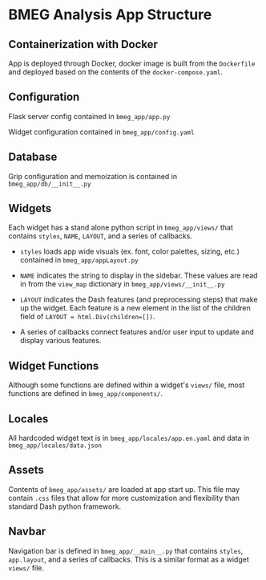 # BMEG Analysis App Structure

## Containerization with Docker

App is deployed through Docker, docker image is built from the `Dockerfile` and deployed based on the contents of the `docker-compose.yaml`.

## Configuration

Flask server config contained in `bmeg_app/app.py`

Widget configuration contained in `bmeg_app/config.yaml`

## Database

Grip configuration and memoization is contained in `bmeg_app/db/__init__.py`

## Widgets

Each widget has a stand alone python script in `bmeg_app/views/` that contains `styles`, `NAME`, `LAYOUT`, and a series of callbacks.

+ `styles` loads app wide visuals (ex. font, color palettes, sizing, etc.) contained in `bmeg_app/appLayout.py`

+ `NAME` indicates the string to display in the sidebar. These values are read in from the `view_map` dictionary in `bmeg_app/views/__init__.py`

+ `LAYOUT` indicates the Dash features (and preprocessing steps) that make up the widget. Each feature is a new element in the list of the children field of `LAYOUT = html.Div(children=[])`.

+ A series of callbacks connect features and/or user input to update and display various features.

## Widget Functions

Although some functions are defined within a widget's `views/` file, most functions are defined in `bmeg_app/components/`.

## Locales

All hardcoded widget text is in `bmeg_app/locales/app.en.yaml` and data in `bmeg_app/locales/data.json`

## Assets

Contents of `bmeg_app/assets/` are loaded at app start up. This file may contain `.css` files that allow for more customization and flexibility than standard Dash python framework.

## Navbar

Navigation bar is defined in `bmeg_app/__main__.py` that contains `styles`, `app.layout`, and a series of callbacks. This is a similar format as a widget `views/` file.
